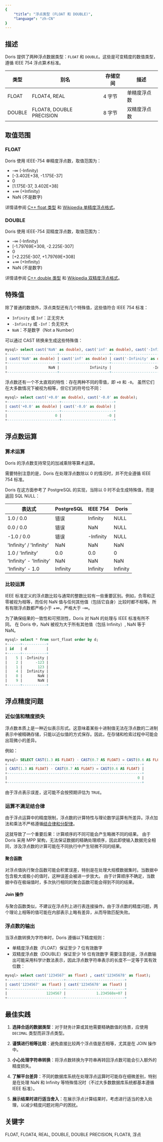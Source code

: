 ```yaml
---
{
    "title": "浮点类型 (FLOAT 和 DOUBLE)",
    "language": "zh-CN"
}
---
```


## 描述

Doris 提供了两种浮点数据类型：`FLOAT` 和 `DOUBLE`。这些是可变精度的数值类型，遵循 IEEE 754 浮点算术标准。

| 类型 | 别名 | 存储空间 | 描述 |
|------|------|----------|------|
| FLOAT | FLOAT4, REAL | 4 字节 | 单精度浮点数 |
| DOUBLE | FLOAT8, DOUBLE PRECISION | 8 字节 | 双精度浮点数 |

## 取值范围

### FLOAT

Doris 使用 IEEE-754 单精度浮点数，取值范围为：

- -∞ (-Infinity)
- [-3.402E+38, -1.175E-37]
- 0
- [1.175E-37, 3.402E+38]
- +∞ (+Infinity)
- NaN (不是数字)

详情请参阅 [C++ float 类型](https://en.cppreference.com/w/cpp/language/types.html#Standard_floating-point_types) 和 [Wikipedia 单精度浮点格式](https://en.wikipedia.org/wiki/Single-precision_floating-point_format)。

### DOUBLE

Doris 使用 IEEE-754 双精度浮点数，取值范围为：

- -∞ (-Infinity)
- [-1.79769E+308, -2.225E-307]
- 0
- [+2.225E-307, +1.79769E+308]
- +∞ (+Infinity)
- NaN (不是数字)

详情请参阅 [C++ double 类型](https://en.cppreference.com/w/cpp/language/types.html#Standard_floating-point_types) 和 [Wikipedia 双精度浮点格式](https://en.wikipedia.org/wiki/Double-precision_floating-point_format)。

## 特殊值

除了普通的数值外，浮点类型还有几个特殊值，这些值符合 IEEE 754 标准：

- `Infinity` 或 `Inf`：正无穷大
- `-Infinity` 或 `-Inf`：负无穷大
- `NaN`：不是数字（Not a Number）

可以通过 CAST 转换来生成这些特殊值：

```sql
mysql> select cast('NaN' as double), cast('inf' as double), cast('-Infinity' as double);
+-----------------------+-----------------------+-----------------------------+
| cast('NaN' as double) | cast('inf' as double) | cast('-Infinity' as double) |
+-----------------------+-----------------------+-----------------------------+
|                   NaN |              Infinity |                   -Infinity |
+-----------------------+-----------------------+-----------------------------+
```

浮点数还有一个不太直观的特性：存在两种不同的零值，即 `+0` 和 `-0`。
虽然它们在大多数情况下被视为相等，但它们的符号位不同：

```sql
mysql> select cast('+0.0' as double), cast('-0.0' as double);
+------------------------+------------------------+
| cast('+0.0' as double) | cast('-0.0' as double) |
+------------------------+------------------------+
|                      0 |                     -0 |
+------------------------+------------------------+
```

## 浮点数运算

### 算术运算

Doris 的浮点数支持常见的加减乘除等算术运算。

需要特别注意的是，Doris 在处理浮点数除以 0 的情况时，并不完全遵循 IEEE 754 标准。

Doris 在这方面参考了 PostgreSQL 的实现，当除以 0 时不会生成特殊值，而是返回 SQL NULL：

| 表达式 | PostgreSQL | IEEE 754 | Doris |
|--------|------------|----------|-------|
| 1.0 / 0.0 | 错误 | Infinity | NULL |
| 0.0 / 0.0 | 错误 | NaN | NULL |
| -1.0 / 0.0 | 错误 | -Infinity | NULL |
| 'Infinity' / 'Infinity' | NaN | NaN | NaN |
| 1.0 / 'Infinity' | 0.0 | 0.0 | 0 |
| 'Infinity' - 'Infinity' | NaN | NaN | NaN |
| 'Infinity' - 1.0 | Infinity | Infinity | Infinity |

### 比较运算

IEEE 标准定义的浮点数比较与通常的整数比较有一些重要区别。例如，负零和正零被视为相等，而任何 NaN 值与任何其他值（包括它自身）比较时都不相等。所有有限浮点数都严格小于 +∞，严格大于 -∞。

为了确保结果的一致性和可预测性，Doris 对 NaN 的处理与 IEEE 标准有所不同。
在 Doris 中，NaN 被视为大于所有其他值（包括 Infinity）, NaN 等于 NaN。

```sql
mysql> select * from sort_float order by d;
+------+-----------+
| id   | d         |
+------+-----------+
|    5 | -Infinity |
|    2 |      -123 |
|    1 |       123 |
|    4 |  Infinity |
|    8 |       NaN |
|    9 |       NaN |
+------+-----------+
```

## 浮点精度问题

### 近似值和精度损失

浮点数本质上是一种近似表示形式。这意味着某些十进制值无法在浮点数的二进制表示中被精确存储，只能以近似值的方式保存。因此，在存储和检索过程中可能会出现微小的差异。

例如：

```sql
mysql> SELECT CAST(1.3 AS FLOAT) - CAST(0.7 AS FLOAT) = CAST(0.6 AS FLOAT);
+--------------------------------------------------------------+
| CAST(1.3 AS FLOAT) - CAST(0.7 AS FLOAT) = CAST(0.6 AS FLOAT) |
+--------------------------------------------------------------+
|                                                            0 |
+--------------------------------------------------------------+
```

由于浮点表示误差，这可能不会按预期评估为 `TRUE`。

### 运算不满足结合律

由于浮点运算中的精度限制，浮点数的计算特性与理论数学运算有所差异。浮点加法和乘法不严格遵循[结合律和分配律](https://en.wikipedia.org/wiki/Floating-point_arithmetic#Accuracy_problems)。

这就导致了一个重要后果：计算顺序的不同可能会产生略微不同的结果。
由于 Doris 采用 MPP 架构，无法保证数据的精确处理顺序，因此即使输入数据完全相同，涉及浮点数的计算可能在不同执行中产生轻微不同的结果。

#### 聚合函数

对浮点值执行聚合函数可能会积累误差，特别是在处理大规模数据集时。当数据中包含极大或极小的值时，这种误差会被进一步放大。
由于计算顺序不确定，当数据中存在极端值时，多次执行相同的聚合函数可能会得到不同的结果。

#### Join 操作

与聚合函数类似，不建议在浮点列上进行表连接操作。由于浮点数的精度问题，两个理论上相等的值可能在内部表示上略有差异，从而导致匹配失败。

### 浮点数的输出

当浮点数转换为字符串时，Doris 遵循以下精度规则：
- 单精度浮点数（FLOAT）保证至少 7 位有效数字
- 双精度浮点数（DOUBLE）保证至少 16 位有效数字
需要注意的是，浮点数输出可能采用科学计数法表示，因此浮点数字符串表示的长度不一定等于其有效位数：
```sql
mysql> select cast('1234567' as float) , cast('12345678' as float);
+--------------------------+---------------------------+
| cast('1234567' as float) | cast('12345678' as float) |
+--------------------------+---------------------------+
|                  1234567 |              1.234568e+07 |
+--------------------------+---------------------------+
```

## 最佳实践

1. **选择合适的数据类型**：对于财务计算或其他需要精确数值的场景，应使用 `DECIMAL` 类型而非浮点类型。

2. **谨慎进行相等比较**：避免直接比较两个浮点值是否相等，尤其是在 JOIN 操作中。

3. **小心处理字符串转换**：将浮点数转换为字符串再转回浮点数可能会引入额外的精度损失。

4. **了解平台差异**：不同的数据库系统在处理浮点运算时可能存在细微差别，特别是在处理 NaN 和 Infinity 等特殊情况时（不过大多数数据库系统都基本遵循 IEEE 标准）。

5. **展示结果时进行适当舍入**：在展示浮点计算结果时，考虑进行适当的舍入处理，以减少精度问题对用户的困扰。

## 关键字

FLOAT, FLOAT4, REAL, DOUBLE, DOUBLE PRECISION, FLOAT8, 浮点
